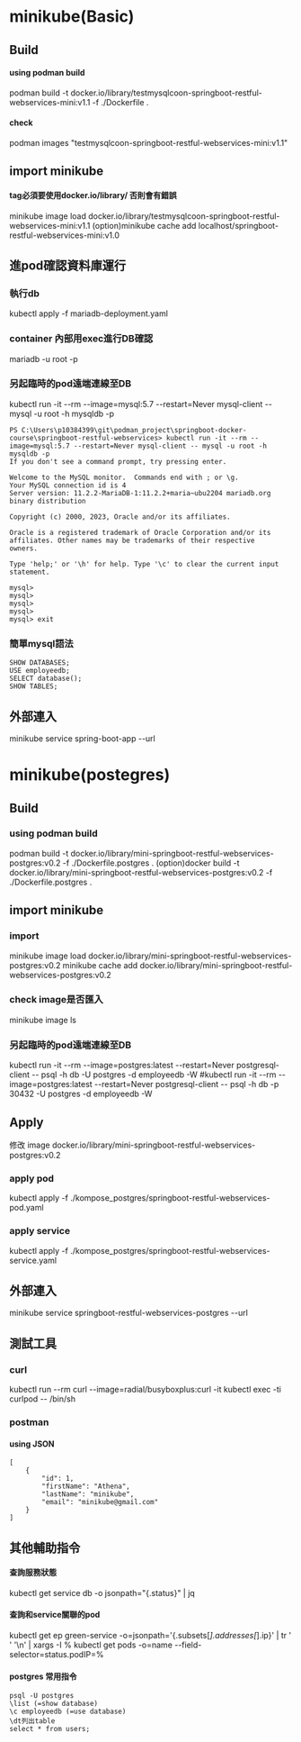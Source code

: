 # minikube(Basic)
## Build
#### using podman build
podman build -t docker.io/library/testmysqlcoon-springboot-restful-webservices-mini:v1.1 -f ./Dockerfile .
#### check
podman images "testmysqlcoon-springboot-restful-webservices-mini:v1.1"

## import minikube
#### tag必須要使用docker.io/library/ 否則會有錯誤
minikube image load docker.io/library/testmysqlcoon-springboot-restful-webservices-mini:v1.1
(option)minikube cache add localhost/springboot-restful-webservices-mini:v1.0


## 進pod確認資料庫運行
### 執行db
kubectl apply -f mariadb-deployment.yaml
### container 內部用exec進行DB確認
mariadb -u root -p 

### 另起臨時的pod遠端連線至DB
kubectl run -it --rm --image=mysql:5.7 --restart=Never mysql-client -- mysql -u root -h mysqldb -p

```
PS C:\Users\p10384399\git\podman_project\springboot-docker-course\springboot-restful-webservices> kubectl run -it --rm --image=mysql:5.7 --restart=Never mysql-client -- mysql -u root -h mysqldb -p
If you don't see a command prompt, try pressing enter.

Welcome to the MySQL monitor.  Commands end with ; or \g.
Your MySQL connection id is 4
Server version: 11.2.2-MariaDB-1:11.2.2+maria~ubu2204 mariadb.org binary distribution

Copyright (c) 2000, 2023, Oracle and/or its affiliates.

Oracle is a registered trademark of Oracle Corporation and/or its
affiliates. Other names may be trademarks of their respective
owners.

Type 'help;' or '\h' for help. Type '\c' to clear the current input statement.

mysql>
mysql>
mysql>
mysql>
mysql> exit
```


### 簡單mysql語法
```
SHOW DATABASES;
USE employeedb;
SELECT database();
SHOW TABLES;
```
## 外部連入
minikube service spring-boot-app --url


# minikube(postegres)
## Build
### using podman build
podman build -t docker.io/library/mini-springboot-restful-webservices-postgres:v0.2 -f ./Dockerfile.postgres .
(option)docker build -t docker.io/library/mini-springboot-restful-webservices-postgres:v0.2 -f ./Dockerfile.postgres .

## import minikube
### import
minikube image load docker.io/library/mini-springboot-restful-webservices-postgres:v0.2
minikube cache add docker.io/library/mini-springboot-restful-webservices-postgres:v0.2

### check image是否匯入
minikube image ls


### 另起臨時的pod遠端連線至DB
kubectl run -it --rm --image=postgres:latest --restart=Never postgresql-client -- psql -h db -U postgres -d employeedb -W
#kubectl run -it --rm --image=postgres:latest --restart=Never postgresql-client -- psql -h db -p 30432 -U postgres -d employeedb -W

## Apply
修改 image docker.io/library/mini-springboot-restful-webservices-postgres:v0.2

### apply pod
kubectl apply -f ./kompose_postgres/springboot-restful-webservices-pod.yaml
### apply service 
kubectl apply -f ./kompose_postgres/springboot-restful-webservices-service.yaml
## 外部連入
minikube service springboot-restful-webservices-postgres --url


## 測試工具
### curl
kubectl run --rm curl --image=radial/busyboxplus:curl -it
kubectl exec -ti curlpod -- /bin/sh

### postman
#### using JSON
```
[
    {
        "id": 1,
        "firstName": "Athena",
        "lastName": "minikube",
        "email": "minikube@gmail.com"
    }
]
```


## 其他輔助指令

#### 查詢服務狀態
kubectl get service  db -o jsonpath="{.status}" | jq
#### 查詢和service關聯的pod
kubectl get ep green-service -o=jsonpath='{.subsets[*].addresses[*].ip}' | tr ' ' '\n' | xargs -I % kubectl get pods -o=name --field-selector=status.podIP=%
#### postgres 常用指令
```
psql -U postgres
\list (=show database)
\c employeedb (=use database)
\dt列出table
select * from users;
```